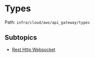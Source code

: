 # Types

Path: `infra/cloud/aws/api_gateway/types`

## Subtopics
- [Rest Http Websocket](./rest_http_websocket/README.md)
